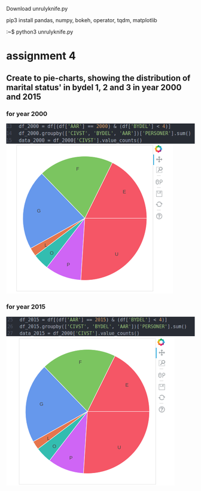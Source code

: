 Download unrulyknife.py



pip3 install pandas, numpy, bokeh, operator, tqdm, matplotlib


:~$ python3 unrulyknife.py



# assignment 4
## Create to pie-charts, showing the distribution of marital status' in bydel 1, 2 and 3 in year 2000 and 2015

### for year 2000
![alt tag](https://github.com/szEIgo/UnrulyKnife/blob/master/unrulyKnife_handin/opg4_snippet1.png)
![alt tag](https://github.com/szEIgo/UnrulyKnife/blob/master/unrulyKnife_handin/opg4_chart1.png)

### for year 2015

![alt tag](https://github.com/szEIgo/UnrulyKnife/blob/master/unrulyKnife_handin/opg4_snippet2.png)
![alt tag](https://github.com/szEIgo/UnrulyKnife/blob/master/unrulyKnife_handin/opg4_chart2.png)


